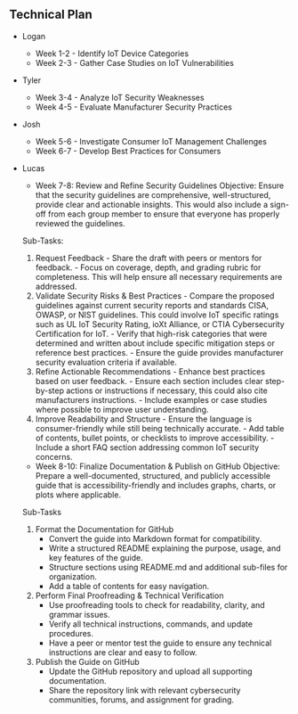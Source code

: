 ## Technical Plan

- Logan
  - Week 1-2 - Identify IoT Device Categories
  - Week 2-3 - Gather Case Studies on IoT Vulnerabilities
- Tyler
  - Week 3-4 - Analyze IoT Security Weaknesses
  - Week 4-5 - Evaluate Manufacturer Security Practices
- Josh
  - Week 5-6 - Investigate Consumer IoT Management Challenges
  - Week 6-7 - Develop Best Practices for Consumers
- Lucas
  - Week 7-8: Review and Refine Security Guidelines
Objective: Ensure that the security guidelines are comprehensive, well-structured, provide clear and actionable insights. This would also include a sign-off from each group member to ensure that everyone has properly reviewed the guidelines. 

  Sub-Tasks:
  1.	Request Feedback
      - Share the draft with peers or mentors for feedback.
      - Focus on coverage, depth, and grading rubric for completeness. This will help ensure all necessary requirements are addressed. 
  2.	Validate Security Risks & Best Practices
      - Compare the proposed guidelines against current security reports and standards CISA, OWASP, or NIST guidelines. This could involve IoT specific ratings such as UL IoT Security Rating, ioXt Alliance, or CTIA Cybersecurity Certification for IoT. 
      - Verify that high-risk categories that were determined and written about include specific mitigation steps or reference best practices.
      - Ensure the guide provides manufacturer security evaluation criteria if available.
  3.	Refine Actionable Recommendations
      - Enhance best practices based on user feedback.
      - Ensure each section includes clear step-by-step actions or instructions if necessary, this could also cite manufacturers instructions. 
      - Include examples or case studies where possible to improve user understanding.
  4.	Improve Readability and Structure
      - Ensure the language is consumer-friendly while still being technically accurate.
      - Add table of contents, bullet points, or checklists to improve accessibility.
      - Include a short FAQ section addressing common IoT security concerns.

  - Week 8-10: Finalize Documentation & Publish on GitHub
Objective: Prepare a well-documented, structured, and publicly accessible guide that is accessibility-friendly and includes graphs, charts, or plots where applicable.

  Sub-Tasks
  1. Format the Documentation for GitHub
      - Convert the guide into Markdown format for compatibility.
      - Write a structured README explaining the purpose, usage, and key features of the guide.
      - Structure sections using README.md and additional sub-files for organization.
      - Add a table of contents for easy navigation.
  3. Perform Final Proofreading & Technical Verification
      - Use proofreading tools to check for readability, clarity, and grammar issues.
      - Verify all technical instructions, commands, and update procedures.
      - Have a peer or mentor test the guide to ensure any technical instructions are clear and easy to follow.
  4. Publish the Guide on GitHub
      - Update the GitHub repository and upload all supporting documentation.
      - Share the repository link with relevant cybersecurity communities, forums, and assignment for grading. 
